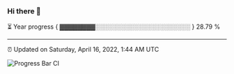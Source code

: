 ### Hi there 👋

⏳ Year progress { ▓▓▓▓▓▓▓▓░░░░░░░░░░░░░░░░░░░░░░ } 28.79 %

---

⏰ Updated on Saturday, April 16, 2022, 1:44 AM UTC

![Progress Bar CI](https://github.com/arthurbuhl/arthurbuhl/workflows/Progress%20Bar%20CI/badge.svg)
